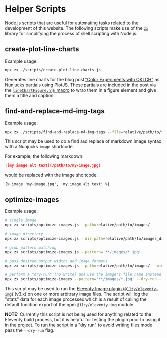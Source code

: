 # Helper Scripts

Node.js scripts that are useful for automating tasks related to the development of this website. The following scripts make use of the [`zx`](https://google.github.io/zx/) library for simplifying the process of shell scripting with Node.js.

## create-plot-line-charts

Example usage:

```bash
npx zx ./scripts/create-plot-line-charts.js
```

Generates line charts for the blog post ["Color Experiments with OKLCH"](../content/blog/2024-09-01-color-experiments-with-oklch.md) as Nunjucks partials using PlotJS. These partials are included in the post via the [`lineChartFigure.njk` macro](../_includes/components/blog-posts/color-experiments-oklch/lineChartFigure.njk) to wrap them in a figure element and give them a title and caption.

## find-and-replace-md-img-tags

Example usage:

```bash
npx zx ./scripts/find-and-replace-md-img-tags --file=relative/path/to/file.md
```

This script may be used to do a find and replace of markdown image syntax with a Nunjucks `image` shortcode.

For example, the following markdown:

```md
![my image alt text](/path/to/my-image.jpg)
```

would be replaced with the image shortcode:

```
{% image 'my-image.jpg', 'my image alt text' %}
```

## optimize-images

Example usage:

```bash
# single image
npx zx scripts/optimize-images.js --path=relative/path/to/images/

# image directory
npx zx scripts/optimize-images.js --dir-path=relative/path/to/images_directory/

# glob pattern matching
npx zx scripts/optimize-images.js --pattern='**/images/*.jpg'

# pass desired output widths and image formats
npx zx scripts/optimize-images.js --path=relative/path/to/images/ --widths='[auto, 300]' --formats='[.webp,.jpg,.png]'

# perform a "dry-run" (no write) and use the image's file name instead of a hash
npx zx scripts/optimize-images --pattern='**/images/*.jpg' --dry-run --use-file-name
```

This script may be used to run the [Eleventy Image plugin (`@11ty/eleventy-img`)](https://www.11ty.dev/docs/plugins/image/) (v3.x) on one or more arbitrary image files. The script will log the "stats" data for each image processed which is a result of calling the default function export of the npm `@11ty/eleventy-img` module.

**NOTE:** Currently this script is not being used for anything related to the Eleventy build process, but it is helpful for testing the plugin prior to using it in the project. To run the script in a "dry run" to avoid writing files mode pass the `--dry-run` flag.
